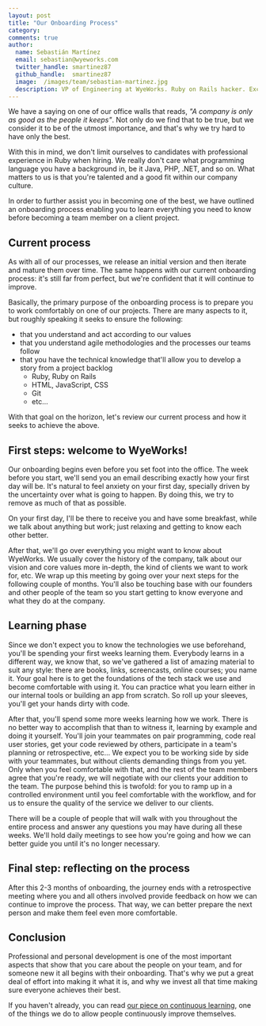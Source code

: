 ```yaml
---
layout: post
title: "Our Onboarding Process"
category:
comments: true
author:
  name: Sebastián Martínez
  email: sebastian@wyeworks.com
  twitter_handle: smartinez87
  github_handle:  smartinez87
  image:  /images/team/sebastian-martinez.jpg
  description: VP of Engineering at WyeWorks. Ruby on Rails hacker. ExceptionNotification maintainer. Coffee & bacon lover.
---
```


We have a saying on one of our office walls that reads, *"A company is
only as good as the people it keeps"*. Not only do we find that to be
true, but we consider it to be of the utmost importance, and that's why
we try hard to have only the best.

With this in mind, we don't limit ourselves to candidates with
professional experience in Ruby when hiring. We really don't care what programming language you have a background in, be it
Java, PHP, .NET, and so on. What matters to us is that you're talented
and a good fit within our company culture.

In order to further assist you in becoming one of the best, we have outlined an
onboarding process enabling you to learn everything you need to know before becoming
a team member on a client project.

<!--more-->

## Current process

As with all of our processes, we release an initial version and then
iterate and mature them over time. The same happens with our current
onboarding process: it's still far from perfect, but we're confident that it will
continue to improve.

Basically, the primary purpose of the onboarding process is to prepare you to work comfortably on one of our projects. There are many aspects to it, but roughly speaking it seeks to ensure the following:

* that you understand and act according to our values
* that you understand agile methodologies and the processes our teams follow
* that you have the technical knowledge that'll allow you to develop a
story from a project backlog
  * Ruby, Ruby on Rails
  * HTML, JavaScript, CSS
  * Git
  * etc...

With that goal on the horizon, let's review our current process and how it seeks to achieve the above.

## First steps: welcome to WyeWorks!

Our onboarding begins even before you set foot into the office. The week before you start,
we'll send you an email describing exactly how your first day will be.
It's natural to feel anxiety on your first day, specially
driven by the uncertainty over what is going to happen. By doing this, we try to remove
as much of that as possible.

On your first day, I'll be there to receive you and have some breakfast,
while we talk about anything but work; just relaxing and getting to know
each other better.

After that, we'll go over everything you might want to know about WyeWorks.
We usually cover the history of the company, talk about our vision and
core values more in-depth, the kind of clients we want to work for, etc. We wrap up this
meeting by going over your next steps for the following couple of months.
You'll also be touching base with our founders and other people of the
team so you start getting to know everyone and what they do at the
company.

## Learning phase

Since we don't expect you to know the technologies we use beforehand,
you'll be spending your first weeks learning them. Everybody learns in a
different way, we know that, so we've gathered a list of amazing material
to suit any style: there are books, links, screencasts, online courses; you name it.
Your goal here is to get the foundations of the tech stack we use and
become comfortable with using it. You can practice what you learn either in
our internal tools or building an app from scratch. So roll up your sleeves,
you'll get your hands dirty with code.

After that, you'll spend some more weeks learning how we work. There is no better way to accomplish that than to witness it,
learning by example and doing it yourself. You'll join your teammates on pair programming, code
real user stories, get your code reviewed by others, participate in a
team's planning or retrospective, etc... We
expect you to be working side by side with your teammates, but without
clients demanding things from you yet. Only when you feel comfortable with that, and the rest of the team
members agree that you're ready, we will negotiate with our clients
your addition to the team.
The purpose behind this is twofold: for you to ramp up in a controlled environment until you feel
comfortable with the workflow, and for us to ensure the quality of the service we deliver to our clients.

There will be a couple of people that will walk with you throughout the entire process and answer any questions you may have during all these weeks. We'll hold daily meetings to see how you're going and how we can better guide you until it's no longer necessary.

## Final step: reflecting on the process

After this 2-3 months of onboarding, the journey ends with a
retrospective meeting where you and all others involved provide feedback
on how we can continue to improve the process. That way, we can better
prepare the next person and make them feel even more comfortable.

## Conclusion

Professional and personal development is one of the most important
aspects that show that you care about the people on your team, and for
someone new it all begins with their onboarding. That's why we put a
great deal of effort into making it what it is, and why we invest all that time making sure
everyone achieves their best.

If you haven't already, you can read [our piece on continuous learning](https://wyeworks.com/blog/2015/7/16/technical-thursdays-or-how-we-do-continuous-learning/), one of the things we do to allow people continuously improve themselves.
